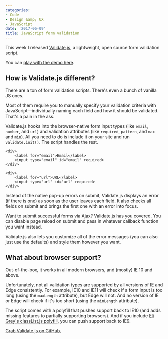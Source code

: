 ```yaml
---
categories:
- Code
- Design &amp; UX
- JavaScript
date: '2017-06-09'
title: JavaScript form validation
---
```


This week I released [Validate.js](https://github.com/cferdinandi/validate), a lightweight, open source form validation script.

You can [play with the demo here](https://cferdinandi.github.io/validate/).

## How is Validate.js different?

There are a ton of form validation scripts. There's even a bunch of vanilla JS ones.

Most of them require you to manually specify your validation criteria with JavaScript&mdash;individually naming each field and how it should be validated. That's a pain in the ass.

Validate.js hooks into the browser-native form input types (like `email`, `number`, and `url`) and validation attributes (like `required`, `pattern`, and `max` and `min`). All you need to do is include it on your site and run `validate.init()`. The script handles the rest.

```markup
<div>
	<label for="email">Email</label>
	<input type="email" id="email" required>
</div>

<div>
	<label for="url">URL</label>
	<input type="url" id="url" required>
</div>
```

Instead of the native pop-up errors on submit, Validate.js displays an error (if there is one) as soon as the user leaves each field. It also checks all fields on submit and brings the first one with an error into focus.

Want to submit successful forms via Ajax? Validate.js has you covered. You can disable page reload on submit and pass in whatever callback function you want instead.

Validate.js also lets you customize all of the error messages (you can also just use the defaults) and style them however you want.

## What about browser support?

Out-of-the-box, it works in all modern browsers, and (mostly) IE 10 and above.

Unfortunately, not all validation types are supported by all versions of IE and Edge consistently. For example, IE10 and IE11 will check if a form input is too long (using the `maxLength` attribute), but Edge will not. And no version of IE or Edge will check if it's too short (using the `minLength` attribute).

The script comes with a polyfill that pushes support back to IE10 (and adds missing features to partially supporting browsers). And if you include [Eli Grey's classList.js polyfill](https://github.com/eligrey/classList.js/), you can push support back to IE9.

[Grab Validate.js on GitHub.](https://github.com/cferdinandi/validate)